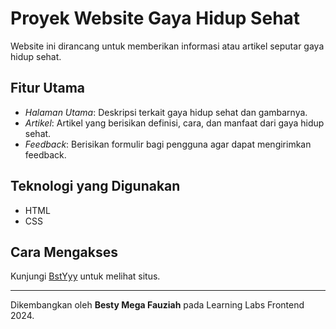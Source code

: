 # Proyek Website Gaya Hidup Sehat
Website ini dirancang untuk memberikan informasi atau artikel seputar gaya hidup sehat.

## Fitur Utama
- *Halaman Utama*: Deskripsi terkait gaya hidup sehat dan gambarnya.
- *Artikel*: Artikel yang berisikan definisi, cara, dan manfaat dari gaya hidup sehat.
- *Feedback*: Berisikan formulir bagi pengguna agar dapat mengirimkan feedback.

## Teknologi yang Digunakan
- HTML 
- CSS

## Cara Mengakses
Kunjungi [BstYyy](https://bestymega.github.io/L0124007_BestyMegaFauziah_LearningLabs/) untuk melihat situs.

---

Dikembangkan oleh **Besty Mega Fauziah** pada Learning Labs Frontend 2024.
